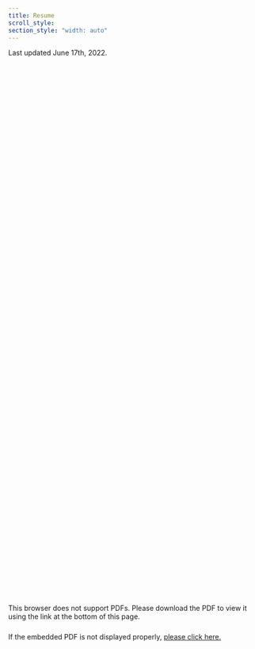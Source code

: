 ```yaml
---
title: Resume
scroll_style:
section_style: "width: auto"
---
```



Last updated June 17th, 2022.

<object data="https://ryanmburns93.github.io/pdf/Ryan_Burns_Resume_2022.pdf#view=FitW" type="application/pdf" width="800px" height="1075px">
    <embed src="https://drive.google.com/viewerng/
viewer?embedded=true&url=https://ryanmburns93.github.io/pdf/Ryan_Burns_Resume_2022.pdf#view=FitW" width="800px" height="1075px" />
        <p>This browser does not support PDFs. Please download the PDF to view it using the link at the bottom of this page.</p>
    </embed>
</object>
<div style="line-height:10px;"><br></div>
If the embedded PDF is not displayed properly, <a href='pdf/Ryan_Burns_Resume_2022.pdf' target="_blank">please click here.</a>
